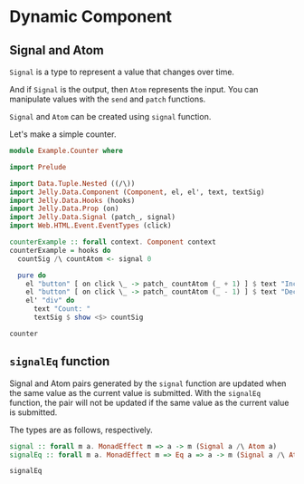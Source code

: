 # Dynamic Component

## Signal and Atom

`Signal` is a type to represent a value that changes over time.

And if `Signal` is the output, then `Atom` represents the input.
You can manipulate values with the `send` and `patch` functions.

`Signal` and `Atom` can be created using `signal` function.

Let's make a simple counter.

```purescript
module Example.Counter where

import Prelude

import Data.Tuple.Nested ((/\))
import Jelly.Data.Component (Component, el, el', text, textSig)
import Jelly.Data.Hooks (hooks)
import Jelly.Data.Prop (on)
import Jelly.Data.Signal (patch_, signal)
import Web.HTML.Event.EventTypes (click)

counterExample :: forall context. Component context
counterExample = hooks do
  countSig /\ countAtom <- signal 0

  pure do
    el "button" [ on click \_ -> patch_ countAtom (_ + 1) ] $ text "Increment"
    el "button" [ on click \_ -> patch_ countAtom (_ - 1) ] $ text "Decrement"
    el' "div" do
      text "Count: "
      textSig $ show <$> countSig

```

```preview
counter
```

## `signalEq` function

Signal and Atom pairs generated by the `signal` function are updated when the same value as the current value is submitted.
With the `signalEq` function, the pair will not be updated if the same value as the current value is submitted.

The types are as follows, respectively.

```purescript
signal :: forall m a. MonadEffect m => a -> m (Signal a /\ Atom a)
signalEq :: forall m a. MonadEffect m => Eq a => a -> m (Signal a /\ Atom a)
```

```preview
signalEq
```
